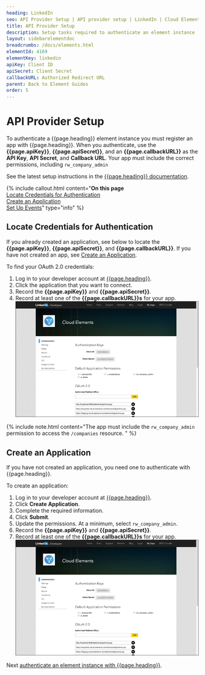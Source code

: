 ```yaml
---
heading: LinkedIn
seo: API Provider Setup | API provider setup | LinkedIn | Cloud Elements API Docs
title: API Provider Setup
description: Setup tasks required to authenticate an element instance
layout: sidebarelementdoc
breadcrumbs: /docs/elements.html
elementId: 4169
elementKey: linkedin
apiKey: Client ID
apiSecret: Client Secret
callbackURL: Authorized Redirect URL
parent: Back to Element Guides
order: 5
---
```


# API Provider Setup

To authenticate a {{page.heading}} element instance you must register an app with {{page.heading}}. When you authenticate, use the **{{page.apiKey}}**, **{{page.apiSecret}}**, and an **{{page.callbackURL}}** as the **API Key**, **API Secret**, and **Callback URL**.  Your app must include the correct permissions, including `rw_company_admin`

See the latest setup instructions in the [{{page.heading}} documentation](https://developer.linkedin.com/docs/oauth2).

{% include callout.html content="<strong>On this page</strong></br><a href=#locate-credentials-for-authentication>Locate Credentials for Authentication</a></br><a href=#create-an-application>Create an Application</a></br><a href=#set-up-events>Set Up Events</a>" type="info" %}

## Locate Credentials for Authentication

If you already created an application, see below to locate the **{{page.apiKey}}**, **{{page.apiSecret}}**, and **{{page.callbackURL}}**. If you have not created an app, see [Create an Application](#create-an-application).

To find your OAuth 2.0 credentials:

1. Log in to your developer account at [{{page.heading}}](https://www.linkedin.com/developer/apps/).
2. Click the application that you want to connect.
3. Record the **{{page.apiKey}}** and **{{page.apiSecret}}**.
3. Record at least one of the **{{page.callbackURL}}s** for your app.
![Key secret and URL](img/linkedin-creds.png)

{% include note.html content="The app must include the <code>rw_company_admin</code> permission to access the <code>/companies</code> resource.  " %}

## Create an Application

If you have not created an application, you need one to authenticate with {{page.heading}}.

To create an application:

1. Log in to your developer account at [{{page.heading}}](https://www.linkedin.com/developer/apps/).
2. Click **Create Application**.
3. Complete the required information.
4. Click **Submit**.
5. Update the permissions. At a minimum, select `rw_company_admin`.
3. Record the **{{page.apiKey}}** and **{{page.apiSecret}}**.
3. Record at least one of the **{{page.callbackURL}}s** for your app.
![Key secret and URL](img/linkedin-creds.png)

Next [authenticate an element instance with {{page.heading}}](authenticate.html).
